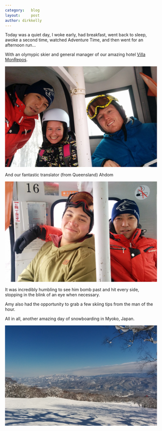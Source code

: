 ```yaml
---
category:   blog
layout:     post
author: dirkkelly
---
```


Today was a quiet day, I woke early, had breakfast,
went back to sleep, awoke a second time, watched
Adventure Time, and then went for an afternoon run...

With an olymypic skier and general manager of our amazing
hotel [Villa MonRepos](http://www.tripadvisor.com.au/Hotel_Review-g1021352-d1122172-Reviews-Villa_Mon_Repos-Myoko_Niigata_Prefecture_Chubu.html).

![Kazunori Amy and Dirk](/blog/images/kazunori-amy-dirk.jpg)

And our fantastic translator (from Queensland) Ahdom

![Kazunori and Ahdom](/blog/images/kazunori-ahdom.jpg)

It was incredibly humbling to see him bomb past and hit every side,
stopping in the blink of an eye when necessary.

Amy also had the opportunity to grab a few skiing tips from
the man of the hour.

All in all, another amazing day of snowboarding in Myoko, Japan.

![Myoko, Japan](/blog/images/myoko-japan.jpg)
